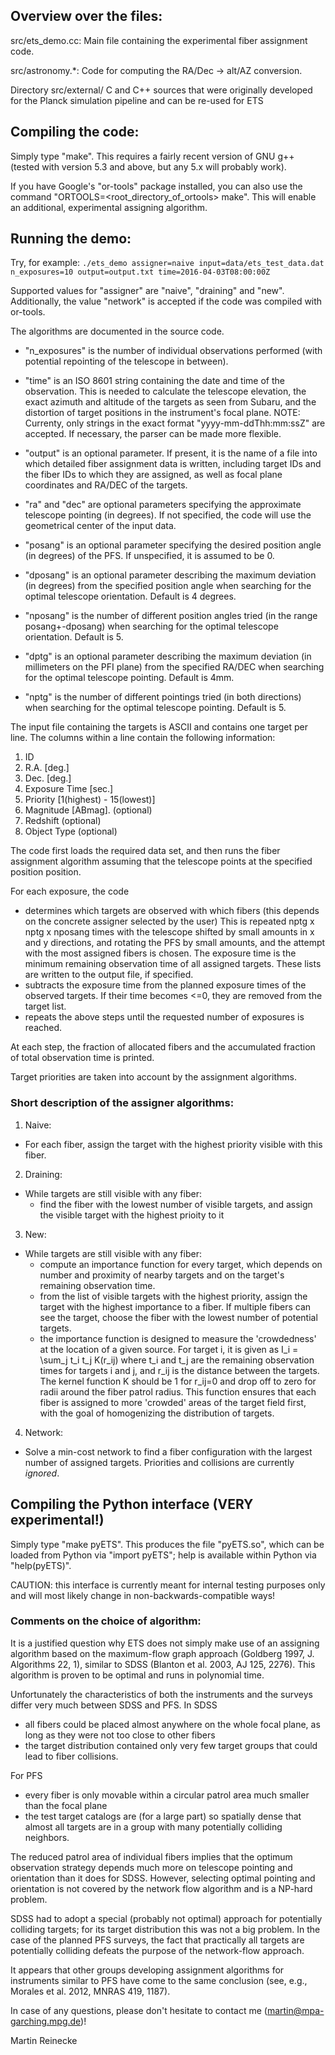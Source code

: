 ## Overview over the files:

src/ets_demo.cc:
Main file containing the experimental fiber assignment code.

src/astronomy.*:
Code for computing the RA/Dec -> alt/AZ conversion.

Directory src/external/
C and C++ sources that were originally developed for the Planck simulation
pipeline and can be re-used for ETS

## Compiling the code:

Simply type "make". This requires a fairly recent version of GNU g++ (tested
with version 5.3 and above, but any 5.x will probably work).

If you have Google's "or-tools" package installed, you can also use the command
"ORTOOLS=&lt;root_directory_of_ortools&gt; make". This will enable an additional,
experimental assigning algorithm.

## Running the demo:

Try, for example:
`./ets_demo assigner=naive input=data/ets_test_data.dat n_exposures=10 output=output.txt time=2016-04-03T08:00:00Z`

Supported values for "assigner" are "naive", "draining" and "new". Additionally,
  the value "network" is accepted if the code was compiled with or-tools.

The algorithms are documented in the source code.

- "n_exposures" is the number of individual observations performed (with
  potential repointing of the telescope in between).

- "time" is an ISO 8601 string containing the date and time of the observation.
  This is needed to calculate the telescope elevation, the exact azimuth and altitude
  of the targets as seen from Subaru, and the distortion of target positions in the
  instrument's focal plane.
  NOTE: Currenty, only strings in the exact format "yyyy-mm-ddThh:mm:ssZ" are
  accepted. If necessary, the parser can be made more flexible.

- "output" is an optional parameter. If present, it is the name of a file into
which detailed fiber assignment data is written, including target IDs and the
fiber IDs to which they are assigned, as well as focal plane coordinates and
RA/DEC of the targets.

- "ra" and "dec" are optional parameters specifying the approximate telescope
pointing (in degrees). If not specified, the code will use the geometrical
center of the input data.

- "posang" is an optional parameter specifying the desired position angle (in
degrees) of the PFS. If unspecified, it is assumed to be 0.

- "dposang" is an optional parameter describing the maximum deviation (in degrees)
from the specified position angle when searching for the optimal telescope
orientation. Default is 4 degrees.

- "nposang" is the number of different position angles tried (in the range
posang+-dposang) when searching for the optimal telescope orientation.
Default is 5.

- "dptg" is an optional parameter describing the maximum deviation (in millimeters
on the PFI plane) from the specified RA/DEC when searching for the optimal
telescope pointing. Default is 4mm.

- "nptg" is the number of different pointings tried (in both directions)
when searching for the optimal telescope pointing. Default is 5.

The input file containing the targets is ASCII and contains one target per line.
The columns within a line contain the following information:

 1. ID
 2. R.A. [deg.]
 3. Dec. [deg.]
 4. Exposure Time [sec.]
 5. Priority [1(highest) - 15(lowest)]
 6. Magnitude [ABmag]. (optional)
 7. Redshift (optional)
 8. Object Type (optional)

The code first loads the required data set, and then runs the fiber assignment
algorithm assuming that the telescope points at the specified position
position.

For each exposure, the code
- determines which targets are observed with which fibers
  (this depends on the concrete assigner selected by the user)
  This is repeated nptg x nptg x nposang times with the telescope shifted by small amounts in
  x and y directions, and rotating the PFS by small amounts, and the attempt
  with the most assigned fibers is chosen.
  The exposure time is the minimum remaining observation time of all assigned
  targets.
  These lists are written to the output file, if specified.
- subtracts the exposure time from the planned exposure times of the observed
  targets. If their time becomes <=0, they are removed from the target list.
- repeats the above steps until the requested number of exposures is reached.

At each step, the fraction of allocated fibers and the accumulated fraction of
total observation time is printed.

Target priorities are taken into account by the assignment algorithms.

### Short description of the assigner algorithms:

1. Naive:
  - For each fiber, assign the target with the highest priority visible with this
    fiber.

2. Draining:
  - While targets are still visible with any fiber:
    - find the fiber with the lowest number of visible targets, and assign the
      visible target with the highest prioity to it

3. New:
  - While targets are still visible with any fiber:
    - compute an importance function for every target, which depends on number and
      proximity of nearby targets and on the target's remaining observation time.
    - from the list of visible targets with the highest priority, assign the target
      with the highest importance to a fiber. If multiple fibers can see the target,
      choose the fiber with the lowest number of potential targets.
    - the importance function is designed to measure the 'crowdedness' at the
      location of a given source. For target i, it is given as
      I_i = \sum_j t_i t_j K(r_ij)
      where t_i and t_j are the remaining observation times for targets i and j, and
      r_ij is the distance between the targets. The kernel function K should be 1 for
      r_ij=0 and drop off to zero for radii around the fiber patrol radius.
      This function ensures that each fiber is assigned to more 'crowded' areas of the
      target field first, with the goal of homogenizing the distribution of targets.

4. Network:
  - Solve a min-cost network to find a fiber configuration with the largest
    number of assigned targets. Priorities and collisions are currently _ignored_.

## Compiling the Python interface (VERY experimental!)

Simply type "make pyETS". This produces the file "pyETS.so", which can be loaded
from Python via "import pyETS"; help is available within Python via
"help(pyETS)".

CAUTION: this interface is currently meant for internal testing purposes only
and will most likely change in non-backwards-compatible ways!

### Comments on the choice of algorithm:

It is a justified question why ETS does not simply make use of an assigning
algorithm based on the maximum-flow graph approach (Goldberg 1997, J. Algorithms
22, 1), similar to SDSS (Blanton et al. 2003, AJ 125, 2276). This algorithm is
proven to be optimal and runs in polynomial time.

Unfortunately the characteristics of both the instruments and the surveys differ
very much between SDSS and PFS. In SDSS
- all fibers could be placed almost anywhere on the whole focal plane, as long
  as they were not too close to other fibers
- the target distribution contained only very few target groups that could lead
  to fiber collisions.

For PFS
- every fiber is only movable within a circular patrol area much smaller than
  the focal plane
- the test target catalogs are (for a large part) so spatially dense that almost
  all targets are in a group with many potentially colliding neighbors.

The reduced patrol area of individual fibers implies that the optimum
observation strategy depends much more on telescope pointing and orientation
than it does for SDSS. However, selecting optimal pointing and orientation is
not covered by the network flow algorithm and is a NP-hard problem.

SDSS had to adopt a special (probably not optimal) approach for potentially
colliding targets; for its target distribution this was not a big problem. In
the case of the planned PFS surveys, the fact that practically all targets are
potentially colliding defeats the purpose of the network-flow approach.

It appears that other groups developing assignment algorithms for instruments
similar to PFS have come to the same conclusion (see, e.g., Morales et al. 2012,
MNRAS 419, 1187).


In case of any questions, please don't hesitate to contact me
(martin@mpa-garching.mpg.de)!

Martin Reinecke
